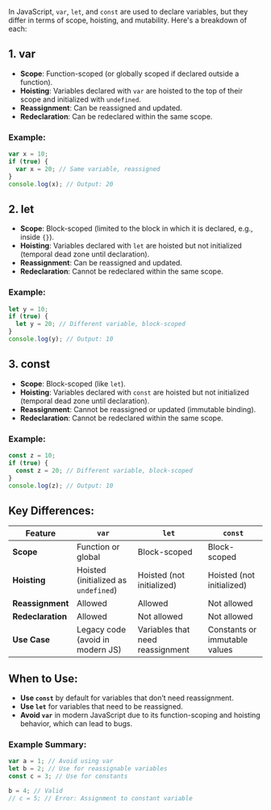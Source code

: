 In JavaScript, `var`, `let`, and `const` are used to declare variables, but they differ in terms of scope, hoisting, and mutability. Here's a breakdown of each:

## 1. var
- **Scope**: Function-scoped (or globally scoped if declared outside a function).
- **Hoisting**: Variables declared with `var` are hoisted to the top of their scope and initialized with `undefined`.
- **Reassignment**: Can be reassigned and updated.
- **Redeclaration**: Can be redeclared within the same scope.

### Example:
```javascript
var x = 10;
if (true) {
  var x = 20; // Same variable, reassigned
}
console.log(x); // Output: 20
```

## 2. let
- **Scope**: Block-scoped (limited to the block in which it is declared, e.g., inside `{}`).
- **Hoisting**: Variables declared with `let` are hoisted but not initialized (temporal dead zone until declaration).
- **Reassignment**: Can be reassigned and updated.
- **Redeclaration**: Cannot be redeclared within the same scope.

### Example:
```javascript
let y = 10;
if (true) {
  let y = 20; // Different variable, block-scoped
}
console.log(y); // Output: 10
```

## 3. const
- **Scope**: Block-scoped (like `let`).
- **Hoisting**: Variables declared with `const` are hoisted but not initialized (temporal dead zone until declaration).
- **Reassignment**: Cannot be reassigned or updated (immutable binding).
- **Redeclaration**: Cannot be redeclared within the same scope.

### Example:
```javascript
const z = 10;
if (true) {
  const z = 20; // Different variable, block-scoped
}
console.log(z); // Output: 10
```

## Key Differences:
| Feature      | `var` | `let` | `const` |
|-------------|-------|-------|--------|
| **Scope**   | Function or global | Block-scoped | Block-scoped |
| **Hoisting** | Hoisted (initialized as `undefined`) | Hoisted (not initialized) | Hoisted (not initialized) |
| **Reassignment** | Allowed | Allowed | Not allowed |
| **Redeclaration** | Allowed | Not allowed | Not allowed |
| **Use Case** | Legacy code (avoid in modern JS) | Variables that need reassignment | Constants or immutable values |

## When to Use:
- **Use `const`** by default for variables that don’t need reassignment.
- **Use `let`** for variables that need to be reassigned.
- **Avoid `var`** in modern JavaScript due to its function-scoping and hoisting behavior, which can lead to bugs.

### Example Summary:
```javascript
var a = 1; // Avoid using var
let b = 2; // Use for reassignable variables
const c = 3; // Use for constants

b = 4; // Valid
// c = 5; // Error: Assignment to constant variable
```

